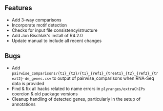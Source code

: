 ## Features

- Add 3-way comparisons
- Incorporate motif detection
- Checks for input file consistency/structure
- Add Jon Bischlak's install of R4.2.0
- Update manual to include all recent changes

## Bugs

- Add `pairwise_comparisons/{t1}_{t2}/{t1}_{ref1}_{treat1}_{t2}_{ref2}_{treat2}-de_genes.csv` to output of pairwise_comparisons when RNA-Seq data is provided
- Find & fix all hacks related to name errors in `plyranges/extraChIPs` coercion & old package versions
- Cleanup handling of detected genes, particularly in the setup of annotations
